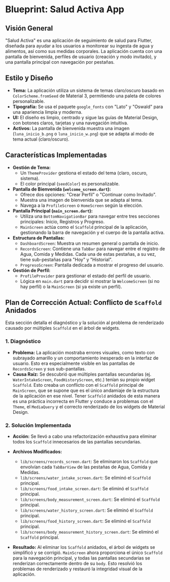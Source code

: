 
# Blueprint: Salud Activa App

## Visión General

"Salud Activa" es una aplicación de seguimiento de salud para Flutter, diseñada para ayudar a los usuarios a monitorear su ingesta de agua y alimentos, así como sus medidas corporales. La aplicación cuenta con una pantalla de bienvenida, perfiles de usuario (creación y modo invitado), y una pantalla principal con navegación por pestañas.

## Estilo y Diseño

- **Tema:** La aplicación utiliza un sistema de temas claro/oscuro basado en `ColorScheme.fromSeed` de Material 3, permitiendo una paleta de colores personalizable.
- **Tipografía:** Se usa el paquete `google_fonts` con "Lato" y "Oswald" para una apariencia limpia y moderna.
- **UI:** El diseño es limpio, centrado y sigue las guías de Material Design, con botones claros, tarjetas y una navegación intuitiva.
- **Activos:** La pantalla de bienvenida muestra una imagen (`luna_inicio_b.png` o `luna_inicio_w.png`) que se adapta al modo de tema actual (claro/oscuro).

## Características Implementadas

- **Gestión de Tema:**
    - Un `ThemeProvider` gestiona el estado del tema (claro, oscuro, sistema).
    - El color principal (`seedColor`) es personalizable.
- **Pantalla de Bienvenida (`welcome_screen.dart`):**
    - Ofrece dos opciones: "Crear Perfil" o "Continuar como Invitado".
    - Muestra una imagen de bienvenida que se adapta al tema.
    - Navega a la `ProfileScreen` o `HomeScreen` según la elección.
- **Pantalla Principal (`main_screen.dart`):**
    - Utiliza una `BottomNavigationBar` para navegar entre tres secciones principales: Inicio, Registros y Progreso.
    - `MainScreen` actúa como el `Scaffold` principal de la aplicación, gestionando la barra de navegación y el cuerpo de la pantalla activa.
- **Estructura de Pantallas:**
    - `DashboardScreen`: Muestra un resumen general o pantalla de inicio.
    - `RecordsScreen`: Contiene una `TabBar` para navegar entre el registro de Agua, Comida y Medidas. Cada una de estas pestañas, a su vez, tiene sub-pestañas para "Hoy" y "Historial".
    - `ProgresoScreen`: Pantalla dedicada a mostrar el progreso del usuario.
- **Gestión de Perfil:**
    - `ProfileProvider` para gestionar el estado del perfil de usuario.
    - Lógica en `main.dart` para decidir si mostrar la `WelcomeScreen` (si no hay perfil) o la `MainScreen` (si ya existe un perfil).

## Plan de Corrección Actual: Conflicto de `Scaffold` Anidados

Esta sección detalla el diagnóstico y la solución al problema de renderizado causado por múltiples `Scaffold` en el árbol de widgets.

### 1. Diagnóstico
- **Problema:** La aplicación mostraba errores visuales, como texto con subrayado amarillo y un comportamiento inesperado en la interfaz de usuario. Esto era especialmente visible en las pantallas de `RecordsScreen` y sus sub-pantallas.
- **Causa Raíz:** Se descubrió que múltiples pantallas secundarias (ej. `WaterIntakeScreen`, `FoodHistoryScreen`, etc.) tenían su propio widget `Scaffold`. Esto creaba un conflicto con el `Scaffold` principal de `MainScreen`, que se supone que es el único andamiaje de la estructura de la aplicación en ese nivel. Tener `Scaffold` anidados de esta manera es una práctica incorrecta en Flutter y conduce a problemas con el `Theme`, el `MediaQuery` y el correcto renderizado de los widgets de Material Design.

### 2. Solución Implementada
- **Acción:** Se llevó a cabo una refactorización exhaustiva para eliminar todos los `Scaffold` innecesarios de las pantallas secundarias.
- **Archivos Modificados:**
    - `lib/screens/records_screen.dart`: Se eliminaron los `Scaffold` que envolvían cada `TabBarView` de las pestañas de Agua, Comida y Medidas.
    - `lib/screens/water_intake_screen.dart`: Se eliminó el `Scaffold` principal.
    - `lib/screens/food_intake_screen.dart`: Se eliminó el `Scaffold` principal.
    - `lib/screens/body_measurement_screen.dart`: Se eliminó el `Scaffold` principal.
    - `lib/screens/water_history_screen.dart`: Se eliminó el `Scaffold` principal.
    - `lib/screens/food_history_screen.dart`: Se eliminó el `Scaffold` principal.
    - `lib/screens/body_measurement_history_screen.dart`: Se eliminó el `Scaffold` principal.

- **Resultado:** Al eliminar los `Scaffold` anidados, el árbol de widgets se simplificó y se corrigió. `MainScreen` ahora proporciona el único `Scaffold` para la navegación principal, y todas las pantallas secundarias se renderizan correctamente dentro de su `body`. Esto resolvió los problemas de renderizado y restauró la integridad visual de la aplicación.
